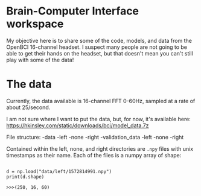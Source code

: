 # Brain-Computer Interface workspace

My objective here is to share some of the code, models, and data from the OpenBCI 16-channel headset. I suspect many people are not going to be able to get their hands on the headset, but that doesn't mean you can't still play with some of the data! 

# The data

Currently, the data available is 16-channel FFT 0-60Hz, sampled at a rate of about 25/second.

I am not sure where I want to put the data, but, for now, it's available here: https://hkinsley.com/static/downloads/bci/model_data.7z

File structure: 
-data
  -left
  -none
  -right
-validation_data
  -left
  -none
  -right
 
Contained within the left, none, and right directories are `.npy` files with unix timestamps as their name. Each of the files is a numpy array of shape: 
```import numpy as np

d = np.load("data/left/1572814991.npy")
print(d.shape)

>>>(250, 16, 60)
```
